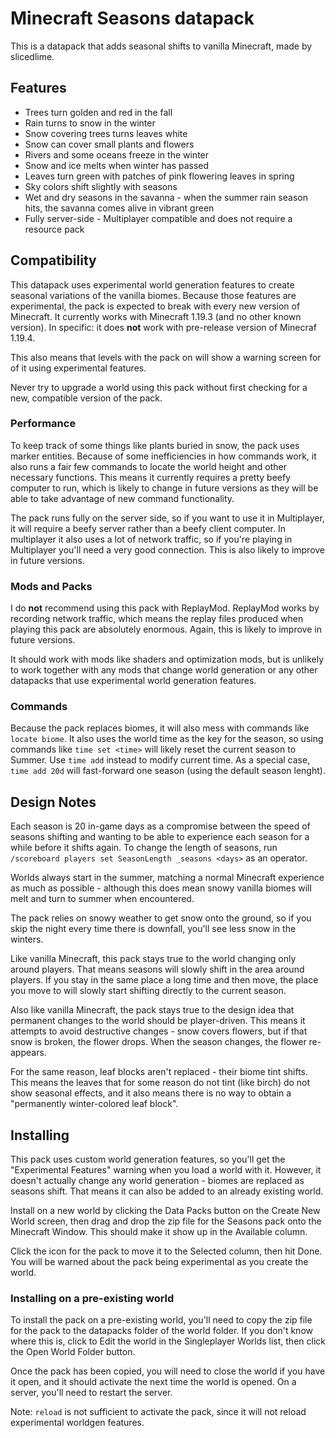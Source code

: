 # Minecraft Seasons datapack

This is a datapack that adds seasonal shifts to vanilla Minecraft, made by slicedlime.

## Features

- Trees turn golden and red in the fall
- Rain turns to snow in the winter
- Snow covering trees turns leaves white
- Snow can cover small plants and flowers
- Rivers and some oceans freeze in the winter
- Snow and ice melts when winter has passed
- Leaves turn green with patches of pink flowering leaves in spring
- Sky colors shift slightly with seasons
- Wet and dry seasons in the savanna - when the summer rain season hits, the savanna comes alive
  in vibrant green
- Fully server-side - Multiplayer compatible and does not require a resource pack

## Compatibility

This datapack uses experimental world generation features to create seasonal variations of the
vanilla biomes. Because those features are experimental, the pack is expected to break with every
new version of Minecraft. It currently works with Minecraft 1.19.3 (and no other known version).
In specific: it does **not** work with pre-release version of Minecraf 1.19.4.

This also means that levels with the pack on will show a warning screen for of it using
experimental features.

Never try to upgrade a world using this pack without first checking for a new, compatible version
of the pack.

### Performance

To keep track of some things like plants buried in snow, the pack uses marker entities. Because of
some inefficiencies in how commands work, it also runs a fair few commands to locate the world
height and other necessary functions. This means it currently requires a pretty beefy computer to
run, which is likely to change in future versions as they will be able to take advantage of new
command functionality.

The pack runs fully on the server side, so if you want to use it in Multiplayer, it will require a
beefy server rather than a beefy client computer. In multiplayer it also uses a lot of network
traffic, so if you're playing in Multiplayer you'll need a very good connection. This is also likely
to improve in future versions.

### Mods and Packs

I do **not** recommend using this pack with ReplayMod. ReplayMod works by recording network
traffic, which means the replay files produced when playing this pack are absolutely enormous.
Again, this is likely to improve in future versions.

It should work with mods like shaders and optimization mods, but is unlikely to work together with
any mods that change world generation or any other datapacks that use experimental world generation
features.

### Commands

Because the pack replaces biomes, it will also mess with commands like `locate biome`. It also uses
the world time as the key for the season, so using commands like `time set <time>` will likely
reset the current season to Summer. Use `time add` instead to modify current time. As a special
case, `time add 20d` will fast-forward one season (using the default season lenght).

## Design Notes

Each season is 20 in-game days as a compromise between the speed of seasons shifting and wanting
to be able to experience each season for a while before it shifts again. To change the length of
seasons, run `/scoreboard players set SeasonLength _seasons <days>` as an operator.

Worlds always start in the summer, matching a normal Minecraft experience as much as possible -
although this does mean snowy vanilla biomes will melt and turn to summer when encountered.

The pack relies on snowy weather to get snow onto the ground, so if you skip the night every time
there is downfall, you'll see less snow in the winters.

Like vanilla Minecraft, this pack stays true to the world changing only around players. That means
seasons will slowly shift in the area around players. If you stay in the same place a long time and
then move, the place you move to will slowly start shifting directly to the current season.

Also like vanilla Minecraft, the pack stays true to the design idea that permanent changes to the
world should be player-driven. This means it attempts to avoid destructive changes - snow covers
flowers, but if that snow is broken, the flower drops. When the season changes, the flower
re-appears.

For the same reason, leaf blocks aren't replaced - their biome tint shifts. This means the leaves
that for some reason do not tint (like birch) do not show seasonal effects, and it also means there
is no way to obtain a "permanently winter-colored leaf block".

## Installing

This pack uses custom world generation features, so you'll get the "Experimental Features" warning
when you load a world with it. However, it doesn't actually change any world generation - biomes
are replaced as seasons shift. That means it can also be added to an already existing world.

Install on a new world by clicking the Data Packs button on the Create New World screen, then
drag and drop the zip file for the Seasons pack onto the Minecraft Window. This should make it show
up in the Available column.

Click the icon for the pack to move it to the Selected column, then hit Done. You will be warned
about the pack being experimental as you create the world.

### Installing on a pre-existing world

To install the pack on a pre-existing world, you'll need to copy the zip file for the pack to the
datapacks folder of the world folder. If you don't know where this is, click to Edit the world in
the Singleplayer Worlds list, then click the Open World Folder button.

Once the pack has been copied, you will need to close the world if you have it open, and it should
activate the next time the world is opened. On a server, you'll need to restart the server.

Note: `reload` is not sufficient to activate the pack, since it will not reload experimental
worldgen features.
